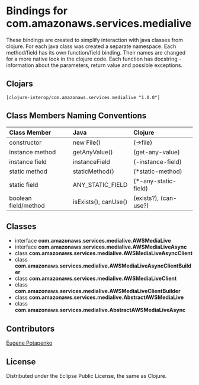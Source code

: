 # Bindings for com.amazonaws.services.medialive

These bindings are created to simplify interaction with java classes from clojure.
For each java class was created a separate namespace.
Each method/field has its own function/field binding.
Their names are changed for a more native look in the clojure code. Each function has docstring - information about the parameters, return value and possible exceptions.

## Clojars

```
[clojure-interop/com.amazonaws.services.medialive "1.0.0"]
```

## Class Members Naming Conventions

| Class Member | Java | Clojure |
|:--|:--|:--|
| constructor | new File() | (->file) |
| instance method | getAnyValue() | (get-any-value) |
| instance field | instanceField | (-instance-field) |
| static method | staticMethod() | (*static-method) |
| static field | ANY_STATIC_FIELD | (*-any-static-field) |
| boolean field/method | isExists(), canUse() | (exists?), (can-use?) |

## Classes

- interface **com.amazonaws.services.medialive.AWSMediaLive**
- interface **com.amazonaws.services.medialive.AWSMediaLiveAsync**
- class **com.amazonaws.services.medialive.AWSMediaLiveAsyncClient**
- class **com.amazonaws.services.medialive.AWSMediaLiveAsyncClientBuilder**
- class **com.amazonaws.services.medialive.AWSMediaLiveClient**
- class **com.amazonaws.services.medialive.AWSMediaLiveClientBuilder**
- class **com.amazonaws.services.medialive.AbstractAWSMediaLive**
- class **com.amazonaws.services.medialive.AbstractAWSMediaLiveAsync**

## Contributors

[Eugene Potapenko](https://github.com/potapenko/)

## License

Distributed under the Eclipse Public License, the same as Clojure.
